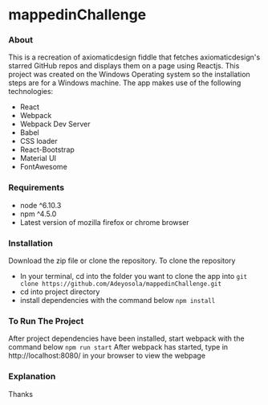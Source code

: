 # mappedinChallenge
### About
This is a recreation of axiomaticdesign fiddle that fetches axiomaticdesign's starred GitHub repos and displays them on a page using Reactjs. This project was created on the Windows Operating system so the installation steps are for a Windows machine.
The app makes use of the following technologies:
- React
- Webpack
- Webpack Dev Server
- Babel
- CSS loader
- React-Bootstrap
- Material UI
- FontAwesome

### Requirements
- node ^6.10.3
- npm ^4.5.0
- Latest version of mozilla firefox or chrome browser

### Installation
Download the zip file or clone the repository.
To clone the repository
- In your terminal, cd into the folder you want to clone the app into
`git clone https://github.com/Adeyosola/mappedinChallenge.git`
- cd into project directory
- install dependencies with the command below
`npm install`

### To Run The Project
After project dependencies have been installed, start webpack with the command below
`npm run start`
After webpack has started, type in http://localhost:8080/ in your browser to view the webpage


### Explanation
Thanks
